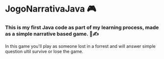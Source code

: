 # JogoNarrativaJava 🎮
### This is my first Java code as part of my learning process, made as a simple narrative based game. 📖✍️
In this game you'll play as someone lost in a forrest and will answer simple question ultil survive or lose the game.
